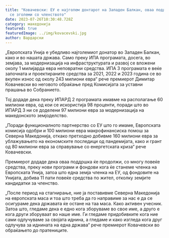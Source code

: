 ```yaml
---
title: "Ковачевски: ЕУ е најголем донтарот на Западен Балкан, оваа поддршка ќе
  се зголеми со членството"
date: 2023-07-26T10:30:48.728Z
category: македонија
featured: true
featuredImage: ../img/kovacevski.jpg
author: Вардарски
---
```

<!--StartFragment-->

„Европската Унија е убедливо најголемиот донатор во Западен Балкан, како и во нашата држава. Само преку ИПА програмата, досега, во земјава, за модернизација на инфраструктурата и развој се вложени околу 1 милијарда евра неповратни средства. ИПА 3 програмата е веќе започната и проектираните средства за 2021, 2022 и 2023 година се во вкупен износ од околу 243 милиони евра“ рече премиерот Димитар Ковачевски во неговото обраќање пред Комисијата за уставни прашања во Собранието.

Тој додаде дека преку ИПАРД 2 програмата имавме на располагање 60 милиони евра, од кои се искористија 98 проценти, поради што во ИПАРД 3 ни се доделени 97 милиони евра за модернизација на македонското земјоделство.

„Поради функционалното партнерство со ЕУ што го имаме, Европската комисија одобри и 100 милиони евра макрофинансиска помош за Северна Македонија, откако претходно добивме 160 милиони евра за ублажувањето на економските последици од пандемијата, како и грант од 80 милиони евра за справување со енергетската криза“ рече Ковачевски.

Премиерот додаде дека оваа поддршка ќе продолжи, со многу повеќе средства, преку нови програми и фондови кога ќе станеме членка на Европската Унија, затоа што една земја членка на ЕУ, од фондовите на Унијата, добива 11 пати повеќе средства по жител, отколку земјите кандидатки за членство.

„После период на стагнирање, ние ја поставивме Северна Македонија на европската маса и тоа што треба да го направиме за нас е да се осигураме дека државата ќе остане на таа маса. Како активен учесник. Затоа што, гледаме дека е едно кога зборуваме во свое име, а друго е кога други зборуваат во наше име. Ги гледаме придобивките кога ние сами одлучуваме за својата иднина, а гледаме и како изгледа кога друг одлучува за иднината на една држава“ рече премиерот Ковачевски во обраќањето до пратениците.

<!--EndFragment-->